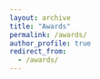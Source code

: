 ```yaml
---
layout: archive
title: "Awards"
permalink: /awards/
author_profile: true
redirect_from:
  - /awards/
---
```

